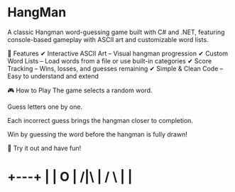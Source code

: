 # HangMan

A classic Hangman word-guessing game built with C# and .NET, featuring console-based gameplay with ASCII art and customizable word lists.


🚀 Features
✔ Interactive ASCII Art – Visual hangman progression
✔ Custom Word Lists – Load words from a file or use built-in categories
✔ Score Tracking – Wins, losses, and guesses remaining
✔ Simple & Clean Code – Easy to understand and extend



🎮 How to Play
The game selects a random word.

Guess letters one by one.

Each incorrect guess brings the hangman closer to completion.

Win by guessing the word before the hangman is fully drawn!



🎯 Try it out and have fun!

  +---+
  |   |
  O   |
 /|\  |
 / \  |
      |
=========
